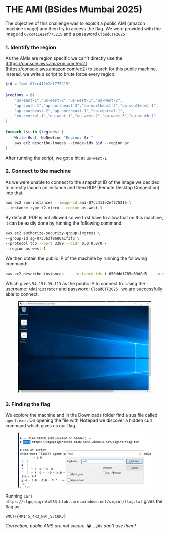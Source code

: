 # THE AMI (BSides Mumbai 2025)

The objective of this challenge was to exploit a public AMI (amazon machine image) and then try to access the flag. We were provided with the image id `07cc411e2ef775215` and a password `CloudCTF2025!`&#x20;

### 1. Identify the region

As the AMIs are region specific we can't directly use the [https://console.aws.amazon.com/ec2](https://console.aws.amazon.com/ec2) to search for this public machine. Instead, we write a script to brute force every region.

```powershell
$id = "ami-07cc411e2ef775215"

$regions = @(
    "us-east-1","us-east-2","us-west-1","us-west-2",
    "ap-south-1","ap-northeast-3","ap-northeast-2","ap-southeast-1",
    "ap-southeast-2","ap-northeast-1","ca-central-1",
    "eu-central-1","eu-west-1","eu-west-2","eu-west-3","eu-south-1"
)

foreach ($r in $regions) {
    Write-Host -NoNewline "Region: $r "
    aws ec2 describe-images --image-ids $id --region $r
}
```

After running the script, we got a hit at `us-west-1`&#x20;

### 2. Connect to the machine

As we were unable to connect to the snapshot ID of the image we decided to directly launch an instance and then RDP (Remote Desktop Connection) into that.

```bash
aws ec2 run-instances --image-id ami-07cc411e2ef775215 \
--instance-type t2.micro --region us-west-1
```

By default, RDP is not allowed so we first have to allow that on this machine, it can be easily done by running the following command:

```bash
aws ec2 authorize-security-group-ingress \
--group-id sg-0733b3f9680a1f3fc \
--protocol tcp --port 3389 --cidr 0.0.0.0/0 \
--region us-west-1
```

We then obtain the public IP of the machine by running the following command:

```bash
aws ec2 describe-instances   --instance-ids i-050dddf785a63d8d5   --query "Reservations[*].Instances[*].PublicIpAddress"   --region us-west-1
```

Which gives `54.151.99.113` as the public IP to connect to. Using the username: `Administrator` and password: `CloudCTF2025!` we are successfully able to connect.

<figure><img src=".gitbook/assets/image-2.png" alt=""><figcaption></figcaption></figure>

### 3. Finding the flag

We explore the machine and in the Downloads folder find a sus file called `agent.exe` . On opening the file with Notepad we discover a hidden curl command which gives us our flag.

<figure><img src=".gitbook/assets/image-3.png" alt=""><figcaption></figcaption></figure>

Running `curl https://stgopsigintx983.blob.core.windows.net/sigint/flag.txt`  gives the flag as:

```
BMCTF{4M1'5_4R3_N0T_S3CUR3}
```

_Correction, public AMS are not secure_ :sob:_... pls don't use them!_
